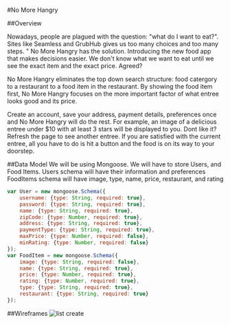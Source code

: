 #No More Hangry

##Overview

Nowadays, people are plagued with the question: "what do I want to eat?". Sites like Seamless and GrubHub gives us too many choices and too many steps. " No More Hangry has the solution. Introducing the new food app that makes decisions easier. We don't know what we want to eat until we see the exact item and the exact price. Agreed? 

No More Hangry eliminates the top down search structure: food catergory to a restaurant to a food item in the restaurant. 
By showing the food item first, No More Hangry focuses on the more important factor of what entree looks good and its price. 

Create an account, save your address, payment details, preferences once and No More Hangry will do the rest. For example, an image of a delicious entree under $10 with at least 3 stars will be displayed to you. Dont like it? Refresh the page to see another entree. If you are satisfied with the current entree, all you have to do is hit a button and the food is on its way to your doorstep.


##Data Model
We will be using Mongoose. 
We will have to store Users, and Food Items.
	Users schema will have their information and preferences
	FoodItems schema will have image, type, name, price, restaurant, and rating
```javascript
var User = new mongoose.Schema({
	username: {type: String, required: true},
	password: {type: String, required: true},
	name: {type: String, required: true},
	zipCode: {type: Number, required: true},
	address: {type: String, required: true},
	paymentType: {type: String, required: true},
	maxPrice: {type: Number, required: false},
	minRating: {type: Number, required: false}
});
var FoodItem = new mongoose.Schema({
	image: {type: String, required: false},
	name: {type: String, required: true},
	price: {type: Number, required: true},
	rating: {type: Number, required: true},
	type: {type: String, required: true},
	restaurant: {type: String, required: true}
});
```

##Wireframes
![list create](img/list-create.png)